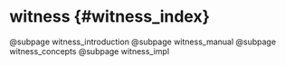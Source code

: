 # witness {#witness_index}

@subpage witness_introduction @subpage witness_manual @subpage witness_concepts @subpage witness_impl